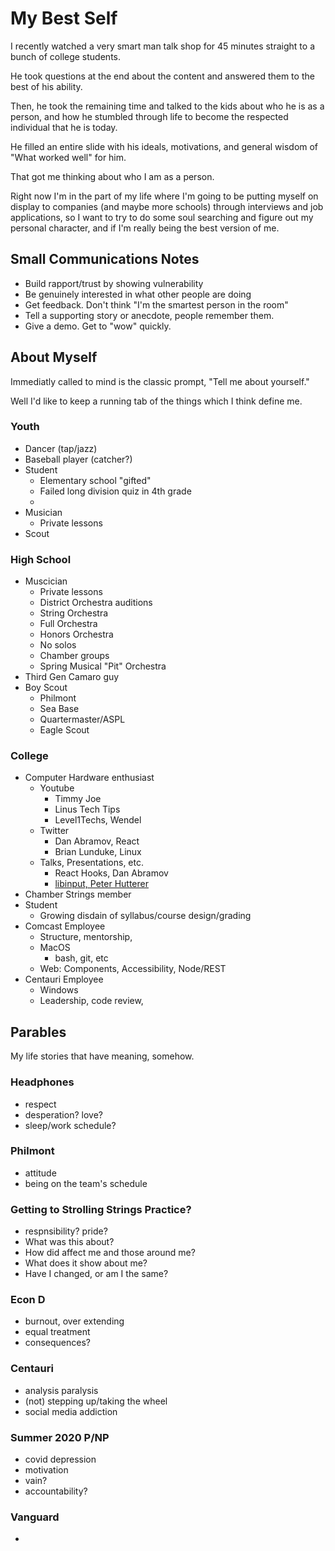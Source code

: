 # My Best Self

I recently watched a very smart man talk shop for 45 minutes straight to a bunch of college students.

He took questions at the end about the content and answered them to the best of his ability.

Then, he took the remaining time and talked to the kids about who he is as a person, 
and how he stumbled through life to become the respected individual that he is today.

He filled an entire slide with his ideals, motivations, and general wisdom of "What worked well" for him.

That got me thinking about who I am as a person.

Right now I'm in the part of my life where I'm going to be putting myself on display to companies 
(and maybe more schools) through interviews and job applications, 
so I want to try to do some soul searching and figure out my personal character,
and if I'm really being the best version of me.

## Small Communications Notes

* Build rapport/trust by showing vulnerability
* Be genuinely interested in what other people are doing
* Get feedback. Don't think "I'm the smartest person in the room"
* Tell a supporting story or anecdote, people remember them.
* Give a demo.  Get to "wow" quickly.

## About Myself

Immediatly called to mind is the classic prompt, "Tell me about yourself."

Well I'd like to keep a running tab of the things which I think define me.

### Youth

* Dancer (tap/jazz)
* Baseball player (catcher?)
* Student
    * Elementary school "gifted"
    * Failed long division quiz in 4th grade
    * 
* Musician
    * Private lessons
* Scout

### High School

* Muscician
    * Private lessons
    * District Orchestra auditions
    * String Orchestra
    * Full Orchestra
    * Honors Orchestra
    * No solos
    * Chamber groups
    * Spring Musical "Pit" Orchestra
* Third Gen Camaro guy
* Boy Scout
    * Philmont
    * Sea Base
    * Quartermaster/ASPL
    * Eagle Scout

### College

* Computer Hardware enthusiast
    * Youtube
        * Timmy Joe
        * Linus Tech Tips
        * Level1Techs, Wendel
    * Twitter
        * Dan Abramov, React
        * Brian Lunduke, Linux
    * Talks, Presentations, etc.
        * React Hooks, Dan Abramov
        * [libinput, Peter Hutterer](https://www.youtube.com/watch?v=HllUoT_WE7Y)
* Chamber Strings member
* Student
    * Growing disdain of syllabus/course design/grading
* Comcast Employee
    * Structure, mentorship, 
    * MacOS
        * bash, git, etc
    * Web: Components, Accessibility, Node/REST
* Centauri Employee
    * Windows
    * Leadership, code review, 

## Parables

My life stories that have meaning, somehow.

### Headphones

* respect
* desperation? love?
* sleep/work schedule?

### Philmont

* attitude
* being on the team's schedule

### Getting to Strolling Strings Practice?

* respnsibility? pride?
* What was this about?
* How did affect me and those around me?
* What does it show about me?
* Have I changed, or am I the same?

### Econ D

* burnout, over extending
* equal treatment
* consequences?

### Centauri

* analysis paralysis
* (not) stepping up/taking the wheel
* social media addiction

### Summer 2020 P/NP

* covid depression
* motivation
* vain?
* accountability?

### Vanguard

* 
